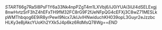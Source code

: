 $START$66g7Ra5I8PsF1Y6a33Nk4npPZgT4m1LXVbj6/iJ0iYUAi3iU/4dSELExgj8nwHvtzSrF3hZ4hEFxTH9fM32FC8rG9F2fJeNFpQG4cEFXj3C8wZ71MESLkpWMThbqog6E9iR8yrPewI9Ncx7JklJvIHNwiduchKH039opL3Guyr2eJzzbcHLKy3eBjAkcYUoKh2YXk5J4p6kz6RdMsQ78Wg==$END$